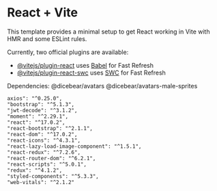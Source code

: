 # React + Vite

This template provides a minimal setup to get React working in Vite with HMR and some ESLint rules.

Currently, two official plugins are available:

- [@vitejs/plugin-react](https://github.com/vitejs/vite-plugin-react/blob/main/packages/plugin-react/README.md) uses [Babel](https://babeljs.io/) for Fast Refresh
- [@vitejs/plugin-react-swc](https://github.com/vitejs/vite-plugin-react-swc) uses [SWC](https://swc.rs/) for Fast Refresh

Dependencies:
@dicebear/avatars 
@dicebear/avatars-male-sprites
   
    axios": "^0.25.0",
    "bootstrap": "^5.1.3",
    "jwt-decode": "^3.1.2",
    "moment": "^2.29.1",
    "react": "^17.0.2",
    "react-bootstrap": "^2.1.1",
    "react-dom": "^17.0.2",
    "react-icons": "^4.3.1",
    "react-lazy-load-image-component": "^1.5.1",
    "react-redux": "^7.2.6",
    "react-router-dom": "^6.2.1",
    "react-scripts": "^5.0.1",
    "redux": "^4.1.2",
    "styled-components": "^5.3.3",
    "web-vitals": "^2.1.2"